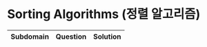 # Sorting Algorithms (정렬 알고리즘)

|Subdomain      |Question                                                     		 		                          |Solution                                                                                                                               				 		                                                         |
|---------------|-----------------------------------------------------------------------------------------------------|----------------------------------------------------------------------------------------------------------------------------------------------------------------------------------------------------------------------|
